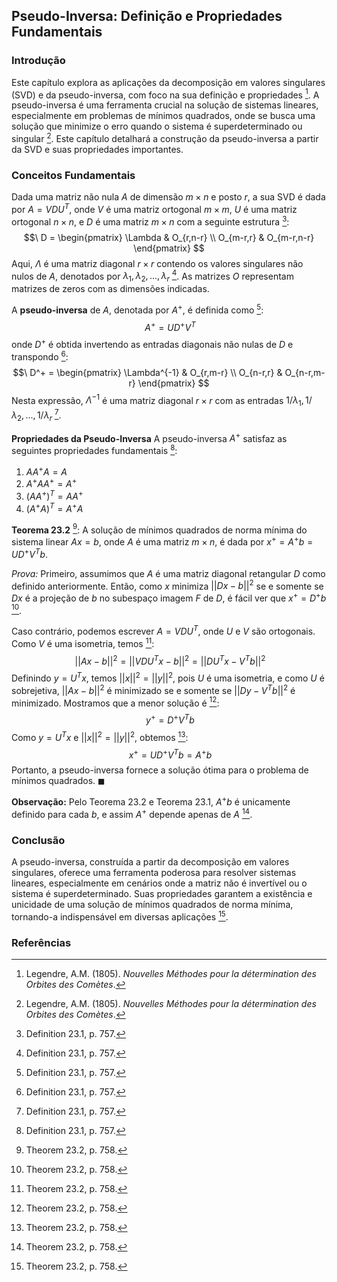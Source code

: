 ## Pseudo-Inversa: Definição e Propriedades Fundamentais

### Introdução
Este capítulo explora as aplicações da decomposição em valores singulares (SVD) e da pseudo-inversa, com foco na sua definição e propriedades [^753]. A pseudo-inversa é uma ferramenta crucial na solução de sistemas lineares, especialmente em problemas de mínimos quadrados, onde se busca uma solução que minimize o erro quando o sistema é superdeterminado ou singular [^753]. Este capítulo detalhará a construção da pseudo-inversa a partir da SVD e suas propriedades importantes.

### Conceitos Fundamentais
Dada uma matriz não nula $A$ de dimensão $m \times n$ e posto $r$, a sua SVD é dada por $A = VDU^T$, onde $V$ é uma matriz ortogonal $m \times m$, $U$ é uma matriz ortogonal $n \times n$, e $D$ é uma matriz $m \times n$ com a seguinte estrutura [^757]:
$$\
D = \begin{pmatrix}
\Lambda & O_{r,n-r} \\
O_{m-r,r} & O_{m-r,n-r}
\end{pmatrix}
$$
Aqui, $\Lambda$ é uma matriz diagonal $r \times r$ contendo os valores singulares não nulos de $A$, denotados por $\lambda_1, \lambda_2, ..., \lambda_r$ [^757]. As matrizes $O$ representam matrizes de zeros com as dimensões indicadas.

A **pseudo-inversa** de $A$, denotada por $A^+$, é definida como [^757]:
$$\
A^+ = UD^+V^T
$$
onde $D^+$ é obtida invertendo as entradas diagonais não nulas de $D$ e transpondo [^757]:
$$\
D^+ = \begin{pmatrix}
\Lambda^{-1} & O_{r,m-r} \\
O_{n-r,r} & O_{n-r,m-r}
\end{pmatrix}
$$
Nesta expressão, $\Lambda^{-1}$ é uma matriz diagonal $r \times r$ com as entradas $1/\lambda_1, 1/\lambda_2, ..., 1/\lambda_r$ [^757].

**Propriedades da Pseudo-Inversa**
A pseudo-inversa $A^+$ satisfaz as seguintes propriedades fundamentais [^757]:
1.  $AA^+A = A$
2.  $A^+AA^+ = A^+$
3.  $(AA^+)^T = AA^+$
4.  $(A^+A)^T = A^+A$

**Teorema 23.2** [^758]: A solução de mínimos quadrados de norma mínima do sistema linear $Ax = b$, onde $A$ é uma matriz $m \times n$, é dada por $x^+ = A^+b = UD^+V^Tb$.

*Prova:*
Primeiro, assumimos que $A$ é uma matriz diagonal retangular $D$ como definido anteriormente. Então, como $x$ minimiza $||Dx - b||^2$ se e somente se $Dx$ é a projeção de $b$ no subespaço imagem $F$ de $D$, é fácil ver que $x^+ = D^+b$ [^758].

Caso contrário, podemos escrever $A = VDU^T$, onde $U$ e $V$ são ortogonais. Como $V$ é uma isometria, temos [^758]:
$$\
||Ax - b||^2 = ||VDU^Tx - b||^2 = ||DU^Tx - V^Tb||^2
$$
Definindo $y = U^Tx$, temos $||x||^2 = ||y||^2$, pois $U$ é uma isometria, e como $U$ é sobrejetiva, $||Ax - b||^2$ é minimizado se e somente se $||Dy - V^Tb||^2$ é minimizado. Mostramos que a menor solução é [^758]:
$$\
y^+ = D^+V^Tb
$$
Como $y = U^Tx$ e $||x||^2 = ||y||^2$, obtemos [^758]:
$$\
x^+ = UD^+V^Tb = A^+b
$$
Portanto, a pseudo-inversa fornece a solução ótima para o problema de mínimos quadrados. $\blacksquare$

**Observação:** Pelo Teorema 23.2 e Teorema 23.1, $A^+b$ é unicamente definido para cada $b$, e assim $A^+$ depende apenas de $A$ [^758].

### Conclusão
A pseudo-inversa, construída a partir da decomposição em valores singulares, oferece uma ferramenta poderosa para resolver sistemas lineares, especialmente em cenários onde a matriz não é invertível ou o sistema é superdeterminado. Suas propriedades garantem a existência e unicidade de uma solução de mínimos quadrados de norma mínima, tornando-a indispensável em diversas aplicações [^758].

### Referências
[^753]: Legendre, A.M. (1805). *Nouvelles Méthodes pour la détermination des Orbites des Comètes*.
[^757]: Definition 23.1, p. 757.
[^758]: Theorem 23.2, p. 758.
<!-- END -->